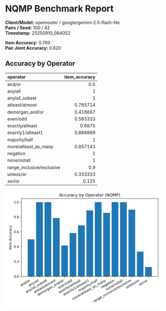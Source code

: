 # NQMP Benchmark Report

**Client/Model:** openrouter / google/gemini-2.5-flash-lite  
**Pairs / Seed:** 100 / 42  
**Timestamp:** 20250910_084052

**Item Accuracy:** 0.760  
**Pair Joint Accuracy:** 0.620

## Accuracy by Operator

| operator                  |   item_accuracy |
|:--------------------------|----------------:|
| and/or                    |        0.5      |
| any/all                   |        1        |
| any/all_subset            |        1        |
| atleast/atmost            |        0.785714 |
| demorgan_and/or           |        0.416667 |
| even/odd                  |        0.583333 |
| exactly/atleast           |        0.6875   |
| exactly1/atleast1         |        0.888889 |
| majority/half             |        1        |
| more/atleast_as_many      |        0.857143 |
| negation                  |        1        |
| none/notall               |        1        |
| range_inclusive/exclusive |        0.9      |
| unless/or                 |        0.333333 |
| xor/or                    |        0.125    |

![Operator Accuracy](operator_accuracy_openrouter-google-gemini-2.5-flash-lite-pairs100-20250910_084052.png)
